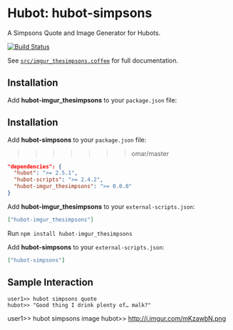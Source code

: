 # Hubot: hubot-simpsons

A Simpsons Quote and Image Generator for Hubots.

[![Build Status](https://travis-ci.org/jjasghar/hubot-imgur_thesimpsons.png?branch=master)](https://travis-ci.org/jjasghar/hubot-imgur_thesimpsons)


See [`src/imgur_thesimpsons.coffee`](src/imgur_thesimpsons.coffee) for full documentation.

## Installation

Add **hubot-imgur_thesimpsons** to your `package.json` file:

## Installation

Add **hubot-simpsons** to your `package.json` file:
>>>>>>> omar/master

```json
"dependencies": {
  "hubot": ">= 2.5.1",
  "hubot-scripts": ">= 2.4.2",
  "hubot-imgur_thesimpsons": ">= 0.0.0"
}
```

Add **hubot-imgur_thesimpsons** to your `external-scripts.json`:

```json
["hubot-imgur_thesimpsons"]
```

Run `npm install hubot-imgur_thesimpsons`

Add **hubot-simpsons** to your `external-scripts.json`:

```json
["hubot-simpsons"]
```

## Sample Interaction

```
user1>> hubot simpsons quote
hubot>> "Good thing I drink plenty of… malk?"
```
user1>> hubot simpsons image
hubot>> http://i.imgur.com/mKzawbN.png
```
